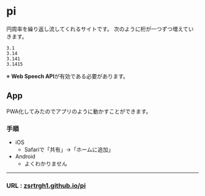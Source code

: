 # pi
円周率を繰り返し流してくれるサイトです。
次のように桁が一つずつ増えていきます。
``` pi
3.1
3.14
3.141
3.1415
```
※ **Web Speech API**が有効である必要があります。
## App
PWA化してみたのでアプリのように動かすことができます。
### 手順
- iOS
  - Safariで「共有」→「ホームに追加」
- Android
  - よくわかりません

---
### URL : [zsrtrgh1.github.io/pi](https://zsrtrgh1.github.io/pi)
